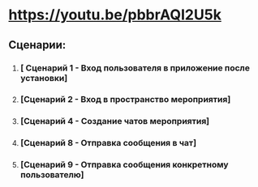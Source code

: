 # https://youtu.be/pbbrAQI2U5k

## Сценарии:

1. ### [ Сценарий 1 - Вход пользователя в приложение после установки]
2. ### [Сценарий 2 - Вход в пространство мероприятия]
3. ### [Сценарий 4 - Создание чатов мероприятия]
4. ### [Сценарий 8 - Отправка сообщения в чат]
5. ### [Сценарий 9 - Отправка сообщения конкретному пользователю]
